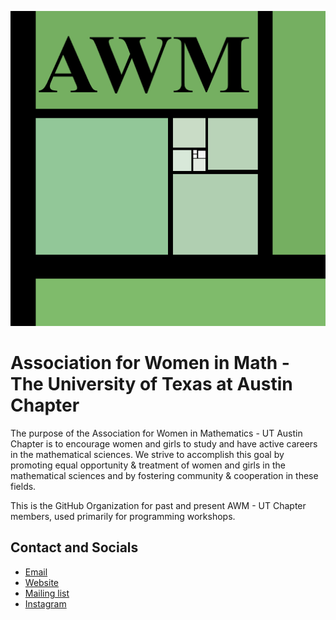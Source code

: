 ![UT AWM logo](utawm_logo.png)
# Association for Women in Math - The University of Texas at Austin Chapter

The purpose of the Association for Women in Mathematics - UT Austin Chapter is to encourage women and girls to study and have active careers in the mathematical sciences. We strive to accomplish this goal by promoting equal opportunity & treatment of women and girls in the mathematical sciences and by fostering community & cooperation in these fields.

This is the GitHub Organization for past and present AWM - UT Chapter members, used primarily for programming workshops.

## Contact and Socials
* [Email](mailto:texasawm@gmail.com)
* [Website](https://web.ma.utexas.edu/awm/)
* [Mailing list](https://utlists.utexas.edu/sympa/subscribe/utawm?previous_action=edit_list_request#)
* [Instagram](https://www.instagram.com/texasawm/)
